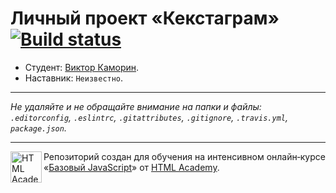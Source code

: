 # Личный проект «Кекстаграм» [![Build status][travis-image]][travis-url]

* Студент: [Виктор Каморин](https://up.htmlacademy.ru/javascript/11/user/204269).
* Наставник: `Неизвестно`.

---

_Не удаляйте и не обращайте внимание на папки и файлы:_<br>
_`.editorconfig`, `.eslintrc`, `.gitattributes`, `.gitignore`, `.travis.yml`, `package.json`._

---

<a href="https://htmlacademy.ru/intensive/javascript"><img align="left" width="50" height="50" title="HTML Academy" src="https://up.htmlacademy.ru/static/img/intensive/javascript/logo-for-github.svg"></a>

Репозиторий создан для обучения на интенсивном онлайн‑курсе «[Базовый JavaScript](https://htmlacademy.ru/intensive/javascript)» от [HTML Academy](https://htmlacademy.ru).

[travis-image]: https://travis-ci.org/htmlacademy-javascript/204269-kekstagram.svg?branch=master
[travis-url]: https://travis-ci.org/htmlacademy-javascript/204269-kekstagram
